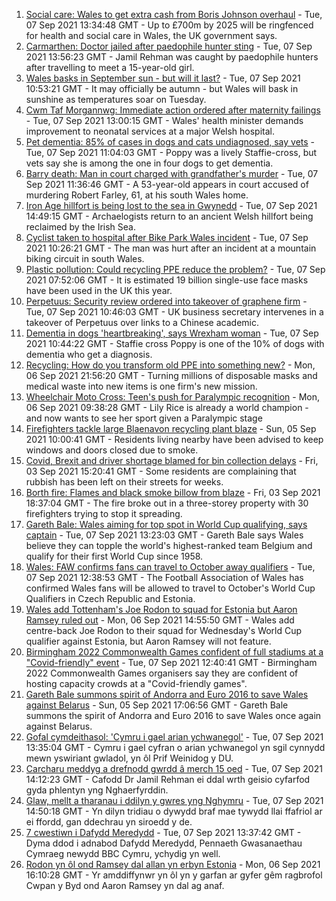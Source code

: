 1. [Social care: Wales to get extra cash from Boris Johnson overhaul](https://www.bbc.co.uk/news/uk-wales-politics-58474786?at_medium=RSS&at_campaign=KARANGA) - Tue, 07 Sep 2021 13:34:48 GMT - Up to £700m by 2025 will be ringfenced for health and social care in Wales, the UK government says.
2. [Carmarthen: Doctor jailed after paedophile hunter sting](https://www.bbc.co.uk/news/uk-wales-58472335?at_medium=RSS&at_campaign=KARANGA) - Tue, 07 Sep 2021 13:56:23 GMT - Jamil Rehman was caught by paedophile hunters after travelling to meet a 15-year-old girl.
3. [Wales basks in September sun - but will it last?](https://www.bbc.co.uk/news/uk-wales-58473018?at_medium=RSS&at_campaign=KARANGA) - Tue, 07 Sep 2021 10:53:21 GMT - It may officially be autumn - but Wales will bask in sunshine as temperatures soar on Tuesday.
4. [Cwm Taf Morgannwg: Immediate action ordered after maternity failings](https://www.bbc.co.uk/news/uk-wales-58473026?at_medium=RSS&at_campaign=KARANGA) - Tue, 07 Sep 2021 13:00:15 GMT - Wales' health minister demands improvement to neonatal services at a major Welsh hospital.
5. [Pet dementia: 85% of cases in dogs and cats undiagnosed, say vets](https://www.bbc.co.uk/news/uk-wales-58465588?at_medium=RSS&at_campaign=KARANGA) - Tue, 07 Sep 2021 11:04:03 GMT - Poppy was a lively Staffie-cross, but vets say she is among the one in four dogs to get dementia.
6. [Barry death: Man in court charged with grandfather's murder](https://www.bbc.co.uk/news/uk-wales-58473024?at_medium=RSS&at_campaign=KARANGA) - Tue, 07 Sep 2021 11:36:46 GMT - A 53-year-old appears in court accused of murdering Robert Farley, 61, at his south Wales home.
7. [Iron Age hillfort is being lost to the sea in Gwynedd](https://www.bbc.co.uk/news/uk-wales-58477909?at_medium=RSS&at_campaign=KARANGA) - Tue, 07 Sep 2021 14:49:15 GMT - Archaelogists return to an ancient Welsh hillfort being reclaimed by the Irish Sea.
8. [Cyclist taken to hospital after Bike Park Wales incident](https://www.bbc.co.uk/news/uk-wales-58472326?at_medium=RSS&at_campaign=KARANGA) - Tue, 07 Sep 2021 10:26:21 GMT - The man was hurt after an incident at a mountain biking circuit in south Wales.
9. [Plastic pollution: Could recycling PPE reduce the problem?](https://www.bbc.co.uk/news/uk-wales-57687261?at_medium=RSS&at_campaign=KARANGA) - Tue, 07 Sep 2021 07:52:06 GMT - It is estimated 19 billion single-use face masks have been used in the UK this year.
10. [Perpetuus: Security review ordered into takeover of graphene firm](https://www.bbc.co.uk/news/business-58424348?at_medium=RSS&at_campaign=KARANGA) - Tue, 07 Sep 2021 10:46:03 GMT - UK business secretary intervenes in a takeover of Perpetuus over links to a Chinese academic.
11. [Dementia in dogs 'heartbreaking', says Wrexham woman](https://www.bbc.co.uk/news/uk-wales-58470012?at_medium=RSS&at_campaign=KARANGA) - Tue, 07 Sep 2021 10:44:22 GMT - Staffie cross Poppy is one of the 10% of dogs with dementia who get a diagnosis.
12. [Recycling: How do you transform old PPE into something new?](https://www.bbc.co.uk/news/uk-wales-58453247?at_medium=RSS&at_campaign=KARANGA) - Mon, 06 Sep 2021 21:56:20 GMT - Turning millions of disposable masks and medical waste into new items is one firm's new mission.
13. [Wheelchair Moto Cross: Teen's push for Paralympic recognition](https://www.bbc.co.uk/news/uk-wales-58460956?at_medium=RSS&at_campaign=KARANGA) - Mon, 06 Sep 2021 09:38:28 GMT - Lily Rice is already a world champion - and now wants to see her sport given a Paralympic stage
14. [Firefighters tackle large Blaenavon recycling plant blaze](https://www.bbc.co.uk/news/uk-wales-58454122?at_medium=RSS&at_campaign=KARANGA) - Sun, 05 Sep 2021 10:00:41 GMT - Residents living nearby have been advised to keep windows and doors closed due to smoke.
15. [Covid, Brexit and driver shortage blamed for bin collection delays](https://www.bbc.co.uk/news/uk-wales-58440236?at_medium=RSS&at_campaign=KARANGA) - Fri, 03 Sep 2021 15:20:41 GMT - Some residents are complaining that rubbish has been left on their streets for weeks.
16. [Borth fire: Flames and black smoke billow from blaze](https://www.bbc.co.uk/news/uk-wales-58439504?at_medium=RSS&at_campaign=KARANGA) - Fri, 03 Sep 2021 18:37:04 GMT - The fire broke out in a three-storey property with 30 firefighters trying to stop it spreading.
17. [Gareth Bale: Wales aiming for top spot in World Cup qualifying, says captain](https://www.bbc.co.uk/sport/football/58474986?at_medium=RSS&at_campaign=KARANGA) - Tue, 07 Sep 2021 13:23:03 GMT - Gareth Bale says Wales believe they can topple the world's highest-ranked team Belgium and qualify for their first World Cup since 1958.
18. [Wales: FAW confirms fans can travel to October away qualifiers](https://www.bbc.co.uk/sport/football/58471928?at_medium=RSS&at_campaign=KARANGA) - Tue, 07 Sep 2021 12:38:53 GMT - The Football Association of Wales has confirmed Wales fans will be allowed to travel to October's World Cup Qualifiers in Czech Republic and Estonia.
19. [Wales add Tottenham's Joe Rodon to squad for Estonia but Aaron Ramsey ruled out](https://www.bbc.co.uk/sport/football/58463428?at_medium=RSS&at_campaign=KARANGA) - Mon, 06 Sep 2021 14:55:50 GMT - Wales add centre-back Joe Rodon to their squad for Wednesday's World Cup qualifier against Estonia, but Aaron Ramsey will not feature.
20. [Birmingham 2022 Commonwealth Games confident of full stadiums at a "Covid-friendly" event](https://www.bbc.co.uk/sport/commonwealth-games/58474651?at_medium=RSS&at_campaign=KARANGA) - Tue, 07 Sep 2021 12:40:41 GMT - Birmingham 2022 Commonwealth Games organisers say they are confident of hosting capacity crowds at a "Covid-friendly games".
21. [Gareth Bale summons spirit of Andorra and Euro 2016 to save Wales against Belarus](https://www.bbc.co.uk/sport/football/58457163?at_medium=RSS&at_campaign=KARANGA) - Sun, 05 Sep 2021 17:06:56 GMT - Gareth Bale summons the spirit of Andorra and Euro 2016 to save Wales once again against Belarus.
22. [Gofal cymdeithasol: 'Cymru i gael arian ychwanegol'](https://www.bbc.co.uk/newyddion/58468358?at_medium=RSS&at_campaign=KARANGA) - Tue, 07 Sep 2021 13:35:04 GMT - Cymru i gael cyfran o arian ychwanegol yn sgil cynnydd mewn yswiriant gwladol, yn ôl Prif Weinidog y DU.
23. [Carcharu meddyg a drefnodd gwrdd â merch 15 oed](https://www.bbc.co.uk/newyddion/58477090?at_medium=RSS&at_campaign=KARANGA) - Tue, 07 Sep 2021 14:12:23 GMT - Cafodd Dr Jamil Rehman ei ddal wrth geisio cyfarfod gyda phlentyn yng Nghaerfyrddin.
24. [Glaw, mellt a tharanau i ddilyn y gwres yng Nghymru](https://www.bbc.co.uk/newyddion/58474000?at_medium=RSS&at_campaign=KARANGA) - Tue, 07 Sep 2021 14:50:18 GMT - Yn dilyn tridiau o dywydd braf mae tywydd llai ffafriol ar ei ffordd, gan ddechrau yn siroedd y de.
25. [7 cwestiwn i Dafydd Meredydd](https://www.bbc.co.uk/newyddion/58474678?at_medium=RSS&at_campaign=KARANGA) - Tue, 07 Sep 2021 13:37:42 GMT - Dyma ddod i adnabod Dafydd Meredydd, Pennaeth Gwasanaethau Cymraeg newydd BBC Cymru, ychydig yn well.
26. [Rodon yn ôl ond Ramsey dal allan yn erbyn Estonia](https://www.bbc.co.uk/newyddion/58466490?at_medium=RSS&at_campaign=KARANGA) - Mon, 06 Sep 2021 16:10:28 GMT - Yr amddiffynwr yn ôl yn y garfan ar gyfer gêm ragbrofol Cwpan y Byd ond Aaron Ramsey yn dal ag anaf.
